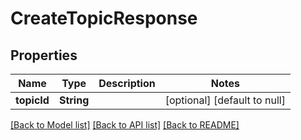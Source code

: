# CreateTopicResponse
## Properties

| Name | Type | Description | Notes |
|------------ | ------------- | ------------- | -------------|
| **topicId** | **String** |  | [optional] [default to null] |

[[Back to Model list]](../README.md#documentation-for-models) [[Back to API list]](../README.md#documentation-for-api-endpoints) [[Back to README]](../README.md)

